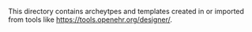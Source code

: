 This directory contains archeytpes and templates created in or imported from tools like https://tools.openehr.org/designer/.
